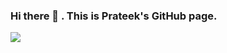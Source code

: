 ### Hi there 👋 . This is Prateek's GitHub page.
![](https://komarev.com/ghpvc/?username=prateekkukreja&color=green&style=flat-square&label=PROFILE+VIEWS)



<!--
**prateekkukreja/prateekkukreja** is a ✨ _special_ ✨ repository because its `README.md` (this file) appears on your GitHub profile.

Here are some ideas to get you started:

- 🔭 I’m currently working on ...
- 🌱 I’m currently learning ...
- 👯 I’m looking to collaborate on ...
- 🤔 I’m looking for help with ...
- 💬 Ask me about ...
- 📫 How to reach me: ...
- 😄 Pronouns: ...
- ⚡ Fun fact: ...
-->
